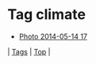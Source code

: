 <!--
title: Tag climate
date: 2020-06-28T15:26:59.539Z
tags:
-->
# Tag climate

 * [Photo 2014-05-14 17](85732961763.md)

| [Tags](tags.md) | [Top](index.md) |
